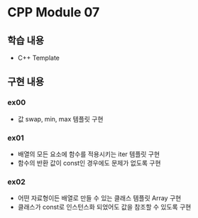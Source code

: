 # CPP Module 07

## 학습 내용
- C++ Template

## 구현 내용

### ex00
- 값 swap, min, max 템플릿 구현

### ex01
- 배열의 모든 요소에 함수를 적용시키는 iter 템플릿 구현
- 함수의 반환 값이 const인 경우에도 문제가 없도록 구현

### ex02
- 어떤 자료형이든 배열로 만들 수 있는 클래스 템플릿 Array 구현
- 클래스가 const로 인스턴스화 되었어도 값을 참조할 수 있도록 구현

